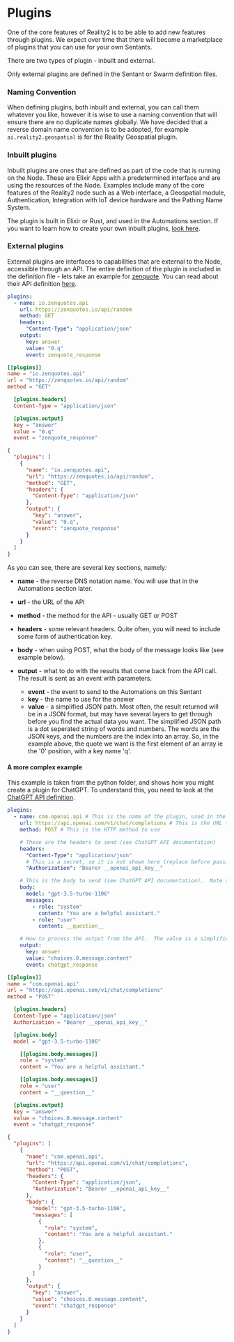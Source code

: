 # Plugins

One of the core features of Reality2 is to be able to add new features through plugins.  We expect over time that there will become a marketplace of plugins that you can use for your own Sentants.

There are two types of plugin - inbuilt and external.

Only external plugins are defined in the Sentant or Swarm definition files.

### Naming Convention

When defining plugins, both inbuilt and external, you can call them whatever you like, however it is wise to use a naming convention that will ensure there are no duplicate names globally.  We have decided that a reverse domain name convention is to be adopted, for example `ai.reality2.geospatial` is for the Reality Geospatial plugin.

### Inbuilt plugins

Inbuilt plugins are ones that are defined as part of the code that is running on the Node.  These are Elixir Apps with a predetermined interface and are using the resources of the Node.  Examples include many of the core features of the Reality2 node such as a Web interface, a Geospatial module, Authentication, Integration with IoT device hardware and the Pathing Name System.

The plugin is built in Elixir or Rust, and used in the Automations section.  If you want to learn how to create your own inbuilt plugins, [look here](Inbuilt%20plugin%20HOWTO.md).

### External plugins

External plugins are interfaces to capabilities that are external to the Node, accessible through an API.  The entire definition of the plugin is included in the definition file - lets take an example for [zenquote](https://zenquote.io).  You can read about their API definition [here](https://docs.zenquotes.io/zenquotes-documentation/).

```YAML
plugins:
  - name: io.zenquotes.api
    url: https://zenquotes.io/api/random
    method: GET
    headers:
      "Content-Type": "application/json"        
    output:
      key: answer
      value: "0.q"
      event: zenquote_response
```

```TOML
[[plugins]]
name = "io.zenquotes.api"
url = "https://zenquotes.io/api/random"
method = "GET"

  [plugins.headers]
  Content-Type = "application/json"

  [plugins.output]
  key = "answer"
  value = "0.q"
  event = "zenquote_response"
```

```JSON
{
  "plugins": [
    {
      "name": "io.zenquotes.api",
      "url": "https://zenquotes.io/api/random",
      "method": "GET",
      "headers": {
        "Content-Type": "application/json"
      },
      "output": {
        "key": "answer",
        "value": "0.q",
        "event": "zenquote_response"
      }
    }
  ]
}
```

As you can see, there are several key sections, namely:

- **name** - the reverse DNS notation name.  You will use that in the Automations section later.
- **url** - the URL of the API
- **method** - the method for the API - usually GET or POST
- **headers** - some relevant headers.  Quite often, you will need to include some form of authentication key.
- **body** - when using POST, what the body of the message looks like (see example below).
- **output** - what to do with the results that come back from the API call.  The result is sent as an event with parameters.

  - **event** - the event to send to the Automations on this Sentant
  - **key** - the name to use for the answer
  - **value** - a simplified JSON path.  Most often, the result returned will be in a JSON format, but may have several layers to get through before you find the actual data you want.  The simplified JSON path is a dot seperated string of words and numbers.  The words are the JSON keys, and the numbers are the index into an array.  So, in the example above, the quote we want is the first element of an array ie the '0' position, with a key name 'q'.


#### A more complex example

This example is taken from the python folder, and shows how you might create a plugin for ChatGPT.  To understand this, you need to look at the [ChatGPT API definition](https://openai.com/blog/introducing-chatgpt-and-whisper-apis).

```YAML
plugins:
  - name: com.openai.api # This is the name of the plugin, used in the Automation below
    url: https://api.openai.com/v1/chat/completions # This is the URL to the API endpoint
    method: POST # This is the HTTP method to use

    # These are the headers to send (see ChatGPT API documentation)
    headers:
      "Content-Type": "application/json"
      # This is a secret, so it is not shown here (replace before passing to Reality2)
      "Authorization": "Bearer __openai_api_key__"

    # This is the body to send (see ChatGPT API documentation).  Note the __message__ placeholder.
    body:
      model: "gpt-3.5-turbo-1106"
      messages:
        - role: "system"
          content: "You are a helpful assistant."
        - role: "user"
          content: __question__

    # How to process the output from the API.  The value is a simplified JSON path expression.
    output:
      key: answer
      value: "choices.0.message.content"
      event: chatgpt_response
```

```TOML
[[plugins]]
name = "com.openai.api"
url = "https://api.openai.com/v1/chat/completions"
method = "POST"

  [plugins.headers]
  Content-Type = "application/json"
  Authorization = "Bearer __openai_api_key__"

  [plugins.body]
  model = "gpt-3.5-turbo-1106"

    [[plugins.body.messages]]
    role = "system"
    content = "You are a helpful assistant."

    [[plugins.body.messages]]
    role = "user"
    content = "__question__"

  [plugins.output]
  key = "answer"
  value = "choices.0.message.content"
  event = "chatgpt_response"
```

```JSON
{
  "plugins": [
    {
      "name": "com.openai.api",
      "url": "https://api.openai.com/v1/chat/completions",
      "method": "POST",
      "headers": {
        "Content-Type": "application/json",
        "Authorization": "Bearer __openai_api_key__"
      },
      "body": {
        "model": "gpt-3.5-turbo-1106",
        "messages": [
          {
            "role": "system",
            "content": "You are a helpful assistant."
          },
          {
            "role": "user",
            "content": "__question__"
          }
        ]
      },
      "output": {
        "key": "answer",
        "value": "choices.0.message.content",
        "event": "chatgpt_response"
      }
    }
  ]
}
```